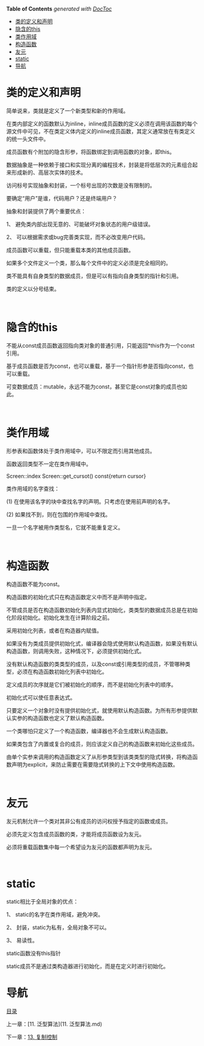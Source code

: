 <!-- START doctoc generated TOC please keep comment here to allow auto update -->
<!-- DON'T EDIT THIS SECTION, INSTEAD RE-RUN doctoc TO UPDATE -->
**Table of Contents**  *generated with [DocToc](https://github.com/thlorenz/doctoc)*

- [类的定义和声明](#%E7%B1%BB%E7%9A%84%E5%AE%9A%E4%B9%89%E5%92%8C%E5%A3%B0%E6%98%8E)
- [隐含的this](#%E9%9A%90%E5%90%AB%E7%9A%84this)
- [类作用域](#%E7%B1%BB%E4%BD%9C%E7%94%A8%E5%9F%9F)
- [构造函数](#%E6%9E%84%E9%80%A0%E5%87%BD%E6%95%B0)
- [友元](#%E5%8F%8B%E5%85%83)
- [static](#static)
- [导航](#%E5%AF%BC%E8%88%AA)

<!-- END doctoc generated TOC please keep comment here to allow auto update -->

# 类的定义和声明

简单说来，类就是定义了一个新类型和新的作用域。

在类内部定义的函数默认为inline，inline成员函数的定义必须在调用该函数的每个源文件中可见，不在类定义体内定义的inline成员函数，其定义通常放在有类定义的统一头文件中。

成员函数有个附加的隐含形参，将函数绑定到调用函数的对象，即this。

数据抽象是一种依赖于接口和实现分离的编程技术，封装是将低层次的元素组合起来形成新的、高层次实体的技术。

访问标号实现抽象和封装，一个标号出现的次数是没有限制的。

要确定“用户”是谁，代码用户？还是终端用户？

抽象和封装提供了两个重要优点：

1、 避免类内部出现无意的、可能破坏对象状态的用户级错误。

2、 可以根据需求或bug完善类实现，而不必改变用户代码。

成员函数可以重载，但只能重载本类的其他成员函数。

如果多个文件定义一个类，那么每个文件中的定义必须是完全相同的。

类不能具有自身类型的数据成员，但是可以有指向自身类型的指针和引用。

类的定义以分号结束。

 

# 隐含的this

不能从const成员函数返回指向类对象的普通引用，只能返回*this作为一个const引用。

基于成员函数是否为const，也可以重载，基于一个指针形参是否指向const，也可以重载。

可变数据成员：mutable，永远不能为const，甚至它是const对象的成员也如此。

 

# 类作用域

形参表和函数体处于类作用域中，可以不限定而引用其他成员。

函数返回类型不一定在类作用域中。

Screen::index Screen::get_cursot() const{return cursor}

类作用域的名字查找：

(1) 在使用该名字的块中查找名字的声明。只考虑在使用前声明的名字。

(2) 如果找不到，则在包围的作用域中查找。

一旦一个名字被用作类型名，它就不能重复定义。

 

# 构造函数

构造函数不能为const。

构造函数的初始化式只在构造函数定义中而不是声明中指定。

不管成员是否在构造函数初始化列表内显式初始化，类类型的数据成员总是在初始化阶段初始化。初始化发生在计算阶段之前。

采用初始化列表，或者在构造器内赋值。

如果没有为类成员提供初始化式，编译器会隐式使用默认构造函数，如果没有默认构造函数，则调用失败，这种情况下，必须提供初始化式。

没有默认构造函数的类类型的成员，以及const或引用类型的成员，不管哪种类型，必须在构造函数初始化列表中初始化。

定义成员的次序就是它们被初始化的顺序，而不是初始化列表中的顺序。

初始化式可以使任意表达式。

只要定义一个对象时没有提供初始化式，就使用默认构造函数。为所有形参提供默认实参的构造函数也定义了默认构造函数。

一个类哪怕只定义了一个构造函数，编译器也不会生成默认构造函数。

如果类包含了内置或复合的成员，则应该定义自己的构造函数来初始化这些成员。

由单个实参来调用的构造函数定义了从形参类型到该类类型的隐式转换，将构造函数声明为explicit，来防止需要在需要隐式转换的上下文中使用构造函数。

 

# 友元

友元机制允许一个类对其非公有成员的访问权授予指定的函数或成员。

必须先定义包含成员函数的类，才能将成员函数设为友元。

必须将重载函数集中每一个希望设为友元的函数都声明为友元。

 

# static

static相比于全局对象的优点：

1、 static的名字在类作用域，避免冲突。

2、 封装，static为私有，全局对象不可以。

3、 易读性。

static函数没有this指针

static成员不是通过类构造器进行初始化，而是在定义时进行初始化。

# 导航

[目录](README.md)

上一章：[11. 泛型算法](11. 泛型算法.md)

下一章：[13. 复制控制](13. 复制控制.md)

